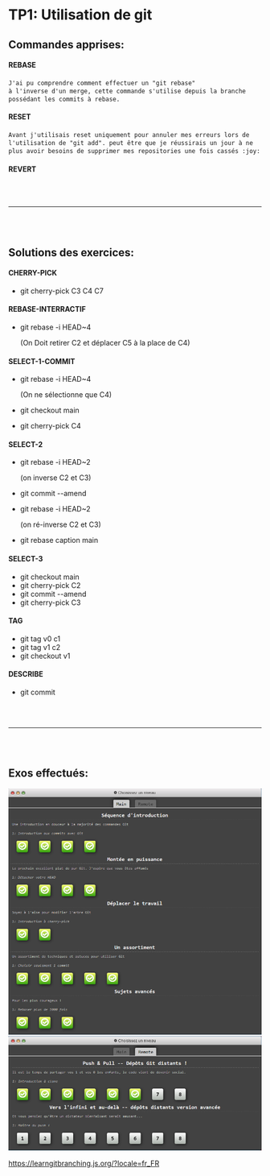 # TP1: Utilisation de git

## Commandes apprises:
#### **REBASE**
    J'ai pu comprendre comment effectuer un "git rebase"
    à l'inverse d'un merge, cette commande s'utilise depuis la branche possédant les commits à rebase.

#### **RESET**
    Avant j'utilisais reset uniquement pour annuler mes erreurs lors de l'utilisation de "git add". peut être que je réussirais un jour à ne plus avoir besoins de supprimer mes repositories une fois cassés :joy:

#### **REVERT** 
<br></br>

--------------------------

<br></br>

## Solutions des exercices:

#### **CHERRY-PICK**
- git cherry-pick C3 C4 C7

#### **REBASE-INTERRACTIF**
- git rebase -i HEAD~4
    
    (On Doit retirer C2 et déplacer C5 à la place de C4)

#### **SELECT-1-COMMIT**
- git rebase -i HEAD~4

    (On ne sélectionne que C4)
- git checkout main
- git cherry-pick C4

#### **SELECT-2**
- git rebase -i HEAD~2

    (on inverse C2 et C3)
- git commit --amend
- git rebase -i HEAD~2

    (on ré-inverse C2 et C3)
- git rebase caption main

#### **SELECT-3**
- git checkout main
- git cherry-pick C2
- git commit --amend
- git cherry-pick C3

#### **TAG**
- git tag v0 c1
- git tag v1 c2
- git checkout v1

#### **DESCRIBE**
- git commit

<br></br>

--------------------------

<br></br>

## Exos effectués:
![Exos effectués](./screen.png)
![Exos effectués](./screen2.png)

https://learngitbranching.js.org/?locale=fr_FR